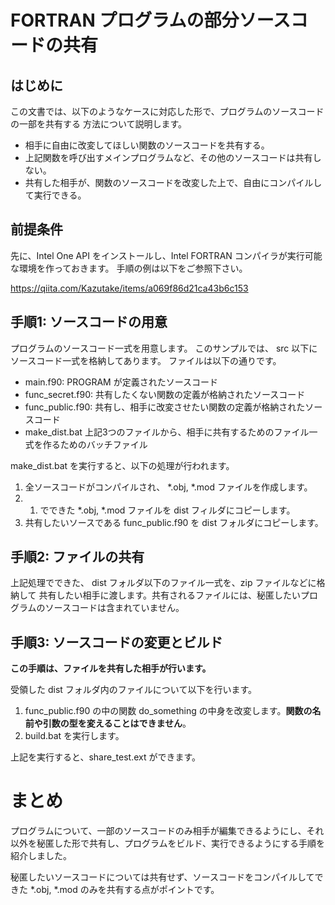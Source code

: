 # FORTRAN プログラムの部分ソースコードの共有

## はじめに

この文書では、以下のようなケースに対応した形で、プログラムのソースコードの一部を共有する
方法について説明します。

* 相手に自由に改変してほしい関数のソースコードを共有する。
* 上記関数を呼び出すメインプログラムなど、その他のソースコードは共有しない。
* 共有した相手が、関数のソースコードを改変した上で、自由にコンパイルして実行できる。

## 前提条件

先に、Intel One API をインストールし、Intel FORTRAN コンパイラが実行可能な環境を作っておきます。
手順の例は以下をご参照下さい。

https://qiita.com/Kazutake/items/a069f86d21ca43b6c153

## 手順1: ソースコードの用意

プログラムのソースコード一式を用意します。
このサンプルでは、 src 以下にソースコード一式を格納してあります。
ファイルは以下の通りです。

* main.f90: PROGRAM が定義されたソースコード
* func_secret.f90: 共有したくない関数の定義が格納されたソースコード
* func_public.f90: 共有し、相手に改変させたい関数の定義が格納されたソースコード
* make_dist.bat 上記3つのファイルから、相手に共有するためのファイル一式を作るためのバッチファイル

make_dist.bat を実行すると、以下の処理が行われます。
1. 全ソースコードがコンパイルされ、 *.obj, *.mod ファイルを作成します。
2. 1. でできた *.obj, *.mod ファイルを dist フィルダにコピーします。
3. 共有したいソースである func_public.f90 を dist フォルダにコピーします。

## 手順2: ファイルの共有

上記処理でできた、 dist フォルダ以下のファイル一式を、zip ファイルなどに格納して
共有したい相手に渡します。共有されるファイルには、秘匿したいプログラムのソースコードは含まれていません。

## 手順3: ソースコードの変更とビルド

**この手順は、ファイルを共有した相手が行います。**

受領した dist フォルダ内のファイルについて以下を行います。

1. func_public.f90 の中の関数 do_something の中身を改変します。**関数の名前や引数の型を変えることはできません**。
2. build.bat を実行します。

上記を実行すると、share_test.ext ができます。

# まとめ

プログラムについて、一部のソースコードのみ相手が編集できるようにし、それ以外を秘匿した形で共有し、プログラムをビルド、実行できるようにする手順を紹介しました。

秘匿したいソースコードについては共有せず、ソースコードをコンパイルしてできた *.obj, *.mod のみを共有する点がポイントです。
